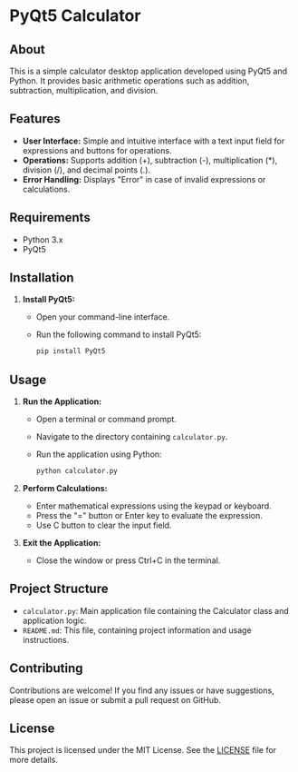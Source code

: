 # PyQt5 Calculator

## About

This is a simple calculator desktop application developed using PyQt5 and Python. It provides basic arithmetic operations such as addition, subtraction, multiplication, and division.

## Features

- **User Interface:** Simple and intuitive interface with a text input field for expressions and buttons for operations.
- **Operations:** Supports addition (+), subtraction (-), multiplication (*), division (/), and decimal points (.).
- **Error Handling:** Displays "Error" in case of invalid expressions or calculations.

## Requirements

- Python 3.x
- PyQt5

## Installation

1. **Install PyQt5:**
   - Open your command-line interface.
   - Run the following command to install PyQt5:

     ```bash
     pip install PyQt5
     ```

## Usage

1. **Run the Application:**
   - Open a terminal or command prompt.
   - Navigate to the directory containing `calculator.py`.
   - Run the application using Python:

     ```bash
     python calculator.py
     ```

2. **Perform Calculations:**
   - Enter mathematical expressions using the keypad or keyboard.
   - Press the "=" button or Enter key to evaluate the expression.
   - Use C button to clear the input field.

3. **Exit the Application:**
   - Close the window or press Ctrl+C in the terminal.

## Project Structure

- `calculator.py`: Main application file containing the Calculator class and application logic.
- `README.md`: This file, containing project information and usage instructions.

## Contributing

Contributions are welcome! If you find any issues or have suggestions, please open an issue or submit a pull request on GitHub.

## License

This project is licensed under the MIT License. See the [LICENSE](LICENSE) file for more details.
